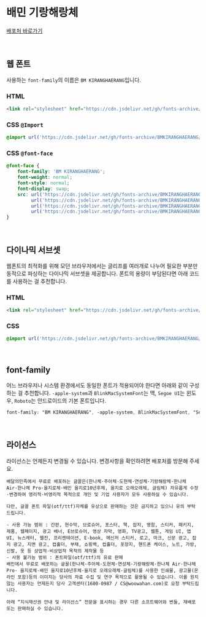 # 배민 기랑해랑체

[배포처 바로가기](https://www.woowahan.com/fonts)

&nbsp;

## 웹 폰트

사용하는 `font-family`의 이름은 `BM KIRANGHAERANG`입니다.

### HTML

```html
<link rel="stylesheet" href="https://cdn.jsdelivr.net/gh/fonts-archive/BMKIRANGHAERANG/BMKIRANGHAERANG.css" type="text/css"/>
```

### CSS `@Import`

```css
@import url('https://cdn.jsdelivr.net/gh/fonts-archive/BMKIRANGHAERANG/BMKIRANGHAERANG.css');
```

### CSS `@font-face`

```css
@font-face {
    font-family: 'BM KIRANGHAERANG';
    font-weight: normal;
    font-style: normal;
    font-display: swap;
    src: url('https://cdn.jsdelivr.net/gh/fonts-archive/BMKIRANGHAERANG/BMKIRANGHAERANG.woff2') format('woff2'),
         url('https://cdn.jsdelivr.net/gh/fonts-archive/BMKIRANGHAERANG/BMKIRANGHAERANG.woff') format('woff'),
         url('https://cdn.jsdelivr.net/gh/fonts-archive/BMKIRANGHAERANG/BMKIRANGHAERANG.otf') format('opentype'),
         url('https://cdn.jsdelivr.net/gh/fonts-archive/BMKIRANGHAERANG/BMKIRANGHAERANG.ttf') format('truetype');
}
```

&nbsp;

## 다이나믹 서브셋

웹폰트의 최적화를 위해 모던 브라우저에서는 글리프를 여러개로 나누어 필요한 부분만 동적으로 파싱하는 다이나믹 서브셋을 제공합니다. 폰트의 용량이 부담된다면 아래 코드를 사용하는 걸 추천합니다.

### HTML

```html
<link rel="stylesheet" href="https://cdn.jsdelivr.net/gh/fonts-archive/BMKIRANGHAERANG/subsets/BMKIRANGHAERANG-dynamic-subset.css" type="text/css"/>
```

### CSS

```css
@import url('https://cdn.jsdelivr.net/gh/fonts-archive/BMKIRANGHAERANG/subsets/BMKIRANGHAERANG-dynamic-subset.css');
```

&nbsp;

## font-family

어느 브라우저나 시스템 환경에서도 동일한 폰트가 적용되어야 한다면 아래와 같이 구성하는 걸 추천합니다. `-apple-system`과 `BlinkMacSystemFont`는 맥, `Segoe UI`는 윈도우, `Roboto`는 안드로이드의 기본 폰트입니다.



```css
font-family: "BM KIRANGHAERANG", -apple-system, BlinkMacSystemFont, "Segoe UI", Roboto, Oxygen, Ubuntu, Cantarell, "Open Sans", "Helvetica Neue", sans-serif;
```

&nbsp;

## 라이선스

라이선스는 언제든지 변경될 수 있습니다. 변경사항을 확인하려면 배포처를 방문해 주세요.

```
배달의민족에서 무료로 배포하는 글꼴은(한나체·주아체·도현체·연성체·기랑해랑체·한나체 Air·한나체 Pro·을지로체·배민 을지로10년후체, 을지로 오래오래체, 글림체) 자유롭게 수정·변경하여 영리적·비영리적 목적으로 개인 및 기업 사용자가 모두 사용하실 수 있습니다.

다만, 글꼴 폰트 파일(otf/ttf)자체를 유상으로 판매하는 것은 금지하고 있으니 유의 부탁드립니다.

- 사용 가능 범위 : 간판, 현수막, 브로슈어, 포스터, 책, 잡지, 명함, 스티커, 패키지, 제품, 웹페이지, 광고 배너, E브로슈어, 영상 자막, 영화, TV광고, 웹툰, 게임 UI, 앱 UI, 뉴스레터, 웹진, 프리젠테이션, E-book, 메신저 스티커, 로고, 마크, 신문 광고, 잡지 광고, 지면 광고, 컵홀더, 부채, 쇼핑백, 컵홀더, 포장지, 핸드폰 케이스, 노트, 가방, 신발, 옷 등 상업적·비상업적 목적의 제작물 등
- 사용 불가능 범위 : 폰트파일(otf/ttf)의 유료 판매
배민에서 무료로 배포하는 글꼴(한나체·주아체·도현체·연성체·기랑해랑체·한나체 Air·한나체 Pro· 을지로체·배민 을지로10년후체·을지로 오래오래체·글림체)를 사용한 인쇄물, 광고물(온라인 포함)등의 이미지는 당사의 자료 수집 및 연구 목적으로 활용될 수 있습니다. 이를 원치 않는 사용자는 언제든지 당사 고객센터(1600-0987 / CS@woowahan.com)로 요청 부탁드립니다.

아래 “지식재산권 안내 및 라이선스” 전문을 표시하는 경우 다른 소프트웨어와 번들, 재배포 또는 판매하실 수 있습니다.
```
